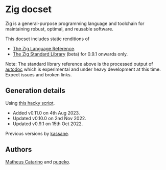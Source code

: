 # Zig docset
Zig is a general-purpose programming language and toolchain for maintaining robust, optimal, and reusable software.

This docset includes static renditions of
- [The Zig Language Reference](https://ziglang.org/documentation/master/).
- [The Zig Standard Library](https://ziglang.org/documentation/master/std/) (beta) for 0.9.1 onwards only.

Note: The standard library reference above is the processed output of [autodoc](https://github.com/ziglang/zig/wiki/How-to-contribute-to-Autodoc) which is experimental and under heavy development at this time. Expect issues and broken links.

## Generation details

Using [this hacky script](https://github.com/puqeko/zig2dash).

* Added v0.11.0 on 4th Aug 2023.
* Updated v0.10.0 on 2nd Nov 2022.
* Updated v0.9.1 on 15th Oct 2022.

Previous versions by [kassane]((https://kassane.github.io)).

## Authors
[Matheus Catarino](https://kassane.github.io) and [puqeko](https://github.com/puqeko).